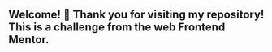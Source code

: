 ## Welcome! 👋 Thank you for visiting my repository! This is a challenge from the web Frontend Mentor.
